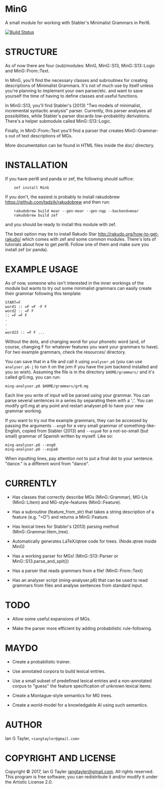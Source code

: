 MinG
====

A small module for working with Stabler's Minimalist Grammars in Perl6.

[![Build Status](https://travis-ci.org/IanTayler/MinG.svg?branch=master)](https://travis-ci.org/IanTayler/MinG)

STRUCTURE
=========

As of now there are four (sub)modules: MinG, MinG::S13, MinG::S13::Logic and MinG::From::Text.

In MinG, you'll find the necessary classes and subroutines for creating descriptions of Minimalist Grammars. It's not of much use by itself unless you're planning to implement your own parser/etc. and want to save yourself the time of having to define classes and useful functions.

In MinG::S13, you'll find Stabler's (2013) "Two models of minimalist, incremental syntactic analysis" parser. Currently, this parser analyses all possibilities, while Stabler's parser discards low-probability derivations. There's a helper submodule called MinG::S13::Logic.

Finally, in MinG::From::Text you'll find a parser that creates MinG::Grammar-s out of text descriptions of MGs.

More documentation can be found in HTML files inside the doc/ directory.

INSTALLATION
============

If you have perl6 and panda or zef, the following should suffice:

        zef install MinG

If you don't, the easiest is probably to install rakudobrew <https://github.com/tadzik/rakudobrew> and then run:

        rakudobrew build moar --gen-moar --gen-nqp --backend=moar
        rakudobrew build zef

and you should be ready to install this module with zef.

The best option may be to install Rakudo Star <http://rakudo.org/how-to-get-rakudo/> which comes with zef and some common modules. There's lots of tutorials about how to get perl6. Follow one of them and make sure you install zef (or panda).

EXAMPLE USAGE
=============

As of now, someone who isn't interested in the inner workings of the module but wants to try out some minimalist grammars can easily create their grammar following this template:

    START=F
    word1 :: =F =F -F F
    word2 :: =F F
    :: =F =F F
    .
    .
    .
    word23 :: =F F ...

Without the dots, and changing _wordi_ for your phonetic word (and, of course, changing F for whatever features you want your grammars to have). For two example grammars, check the resources/ directory.

You can save that in a file and call it using `analyser.p6` (you can use `analyser.p6-j` to run it on the jvm if you have the jvm backend installed and you so wish). Assuming the file is in the directory `$HOME/grammars/` and it's called gr0.mg, you can run:

    ming-analyser.p6 $HOME/grammars/gr0.mg

Each line you write of input will be parsed using your grammar. You can parse several sentences in a series by separating them with a ';'. You can modify gr0.mg at any point and restart analyser.p6 to have your new grammar working.

If you want to try out the example grammars, they can be accessed by passing the arguments `--eng0` for a very small grammar of something-like-English, copied from Stabler (2013) and `--espa0` for a not-so-small (but small) grammar of Spanish written by myself. Like so:

    ming-analyser.p6 --eng0
    ming-analyser.p6 --espa0

When inputting lines, pay attention _not_ to put a final dot to your sentence. "dance." is a different word from "dance".

CURRENTLY
=========

  * Has classes that correctly describe MGs (MinG::Grammar), MG-LIs (MinG::LItem) and MG-style-features (MinG::Feature).

  * Has a subroutine (feature_from_str) that takes a string description of a feature (e.g. "=D") and returns a MinG::Feature.

  * Has lexical trees for Stabler's (2013) parsing method (MinG::Grammar.litem_tree).

  * Automatically generates LaTeX/qtree code for trees. (Node.qtree inside MinG)

  * Has a working parser for MGs! (MinG::S13::Parser or MinG::S13.parse_and_spit())

  * Has a parser that reads grammars from a file! (MinG::From::Text)

  * Has an analyser script (ming-analyser.p6) that can be used to read grammars from files and analyse sentences from standard input.

TODO
====

  * Allow some useful expansions of MGs.

  * Make the parser more efficient by adding probabilistic rule-following.

MAYDO
=====

  * Create a probabilistic trainer.

  * Use annotated corpora to build lexical entries.

  * Use a small subset of predefined lexical entries and a non-annotated corpus to "guess" the feature specification of unknown lexical items.

  * Create a Montague-style semantics for MG trees.

  * Create a world-model for a knowledgable AI using such semantics.

AUTHOR
======

Ian G Tayler, `<iangtayler@gmail.com> `

COPYRIGHT AND LICENSE
=====================

Copyright © 2017, Ian G Tayler <iangtayler@gmail.com>. All rights reserved. This program is free software; you can redistribute it and/or modify it under the Artistic License 2.0.
